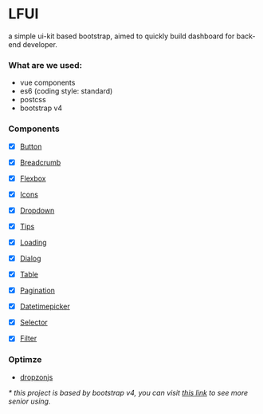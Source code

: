 # LFUI
 a simple ui-kit based bootstrap, aimed to quickly build dashboard  for back-end developer.

### What are we used:

- vue components
- es6 (coding style: standard)
- postcss
- bootstrap v4


### Components

- [x] [Button](https://github.com/terranc/LFUI/wiki/Button-&&-ButtonGroup)
- [x] [Breadcrumb](https://github.com/terranc/LFUI/wiki/Breadcrumb)
- [x] [Flexbox](https://github.com/terranc/LFUI/wiki/Flexbox)
- [x] [Icons](https://github.com/terranc/LFUI/wiki/Icons)
- [x] [Dropdown](https://github.com/terranc/LFUI/wiki/Button-&-ButtonGroup-&-Dropdown)
- [x] [Tips](https://github.com/terranc/LFUI/wiki/Tips)
- [x] [Loading](https://github.com/terranc/LFUI/wiki/Loading)
- [x] [Dialog](https://github.com/terranc/LFUI/wiki/Dialog)
- [x] [Table](https://github.com/terranc/LFUI/wiki/Table)
- [x] [Pagination](https://github.com/terranc/LFUI/wiki/Pagination)
- [x] [Datetimepicker](https://github.com/terranc/LFUI/wiki/Datetimepicker)
- [x] [Selector](https://github.com/terranc/LFUI/wiki/Selector)
- [x] [Filter](https://github.com/terranc/LFUI/wiki/Filter)



### Optimze

* [dropzonjs](http://www.dropzonejs.com/#installation)



_* this project is based by bootstrap v4, you can visit [this link](http://v4-alpha.getbootstrap.com/getting-started/introduction/) to see more senior using._
